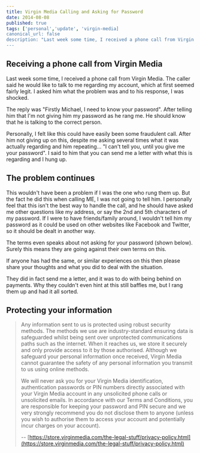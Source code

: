 ```yaml
---
title: Virgin Media Calling and Asking for Password
date: 2014-08-08
published: true
tags: ['personal','update', 'virgin-media]
canonical_url: false
description: "Last week some time, I received a phone call from Virgin Media. The caller said he would like to talk to me regarding my account, which at first seemed fairly legit. I asked him what the problem was and to his response, I was shocked."
---
```


## Receiving a phone call from Virgin Media

Last week some time, I received a phone call from Virgin Media. The caller said he would like to talk to me regarding my account, which at first seemed fairly legit. I asked him what the problem was and to his response, I was shocked.

The reply was "Firstly Michael, I need to know your password". After telling him that I'm not giving him my password as he rang me. He should know that he is talking to the correct person.

Personally, I felt like this could have easily been some fraudulent call. After him not giving up on this, despite me asking several times what it was actually regarding and him repeating... "I can't tell you, until you give me your password". I said to him that you can send me a letter with what this is regarding and I hung up.

## The problem continues

This wouldn't have been a problem if I was the one who rung them up. But the fact he did this when calling ME, I was not going to tell him. I personally feel that this isn't the best way to handle the call, and he should have asked me other questions like my address, or say the 2nd and 5th characters of my password. If I were to have friends/family around, I wouldn't tell him my password as it could be used on other websites like Facebook and Twitter, so it should be dealt in another way.

The terms even speaks about not asking for your password (shown below). Surely this means they are going against their own terms on this.

If anyone has had the same, or similar experiences on this then please share your thoughts and what you did to deal with the situation.

They did in fact send me a letter, and it was to do with being behind on payments. Why they couldn't even hint at this still baffles me, but I rang them up and had it all sorted.

## Protecting your information

>Any information sent to us is protected using robust security methods. The methods we use are industry-standard ensuring data is safeguarded whilst being sent over unprotected communications paths such as the internet. When it reaches us, we store it securely and only provide access to it by those authorised. Although we safeguard your personal information once received, Virgin Media cannot guarantee the safety of any personal information you transmit to us using online methods.
> 
>We will never ask you for your Virgin Media identification, authentication passwords or PIN numbers directly associated with your Virgin Media account in any unsolicited phone calls or unsolicited emails. In accordance with our Terms and Conditions, you are responsible for keeping your password and PIN secure and we very strongly recommend you do not disclose them to anyone (unless you wish to authorise them to access your account and potentially incur charges on your account).
>
>-- [https://store.virginmedia.com/the-legal-stuff/privacy-policy.html](https://store.virginmedia.com/the-legal-stuff/privacy-policy.html)
